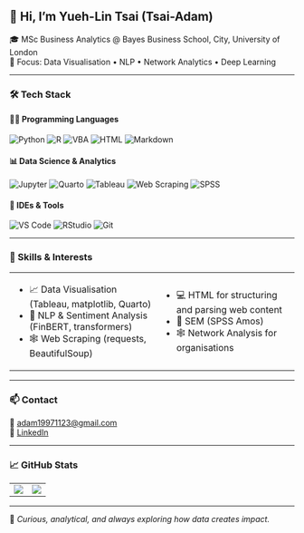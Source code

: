 ## 👋 Hi, I’m Yueh-Lin Tsai (Tsai-Adam)
🎓 MSc Business Analytics @ Bayes Business School, City, University of London  
🧠 Focus: Data Visualisation • NLP • Network Analytics • Deep Learning

---

### 🛠 Tech Stack

#### 👨‍💻 Programming Languages
![Python](https://img.shields.io/badge/Python-3776AB?style=for-the-badge&logo=python&logoColor=white)
![R](https://img.shields.io/badge/R-276DC3?style=for-the-badge&logo=r&logoColor=white)
![VBA](https://img.shields.io/badge/VBA-217346?style=for-the-badge&logo=microsoft-excel&logoColor=white)
![HTML](https://img.shields.io/badge/HTML5-E34F26?style=for-the-badge&logo=html5&logoColor=white)
![Markdown](https://img.shields.io/badge/Markdown-000000?style=for-the-badge&logo=markdown&logoColor=white)

#### 📊 Data Science & Analytics
![Jupyter](https://img.shields.io/badge/Jupyter-F37626?style=for-the-badge&logo=jupyter&logoColor=white)
![Quarto](https://img.shields.io/badge/Quarto-562457?style=for-the-badge&logo=quarto&logoColor=white)
![Tableau](https://img.shields.io/badge/Tableau-E97627?style=for-the-badge&logo=tableau&logoColor=white)
![Web Scraping](https://img.shields.io/badge/Web%20Scraping-4B8BBE?style=for-the-badge&logo=python&logoColor=white)
![SPSS](https://img.shields.io/badge/SPSS-003B73?style=for-the-badge&logo=ibm&logoColor=white)

#### 🧰 IDEs & Tools
![VS Code](https://img.shields.io/badge/VSCode-007ACC?style=for-the-badge&logo=visual-studio-code&logoColor=white)
![RStudio](https://img.shields.io/badge/RStudio-75AADB?style=for-the-badge&logo=rstudio&logoColor=white)
![Git](https://img.shields.io/badge/Git-F05032?style=for-the-badge&logo=git&logoColor=white)

---

### 🧠 Skills & Interests

<table>
<tr>
<td>

- 📈 Data Visualisation (Tableau, matplotlib, Quarto)  
- 🤖 NLP & Sentiment Analysis (FinBERT, transformers)  
- 🕸 Web Scraping (requests, BeautifulSoup)

</td>
<td>

- 💻 HTML for structuring and parsing web content  
- 🧪 SEM (SPSS Amos)  
- 🕸 Network Analysis for organisations

</td>
</tr>
</table>

---

### 📫 Contact

📧 [adam19971123@gmail.com](mailto:adam19971123@gmail.com)  
🔗 [LinkedIn](https://www.linkedin.com/in/yuehlin-tsai)

---

### 📈 GitHub Stats
<!--
![Tsai-Adam's GitHub Stats](https://github-readme-stats.vercel.app/api?username=Tsai-Adam&show_icons=true&theme=default)
![Top Langs](https://github-readme-stats.vercel.app/api/top-langs/?username=Tsai-Adam&layout=compact)
-->

<table>
  <tr>
    <td>
      <img src="https://github-readme-stats.vercel.app/api?username=Tsai-Adam&show_icons=true&theme=default" />
    </td>
    <td>
      <img src="https://github-readme-stats.vercel.app/api/top-langs/?username=Tsai-Adam&layout=compact" />
    </td>
  </tr>
</table>



---

💬 *Curious, analytical, and always exploring how data creates impact.*






<!--
**Tsai-Adam/Tsai-Adam** is a ✨ _special_ ✨ repository because its `README.md` (this file) appears on your GitHub profile.

Here are some ideas to get you started:

- 🔭 I’m currently working on ...
- 🌱 I’m currently learning ...
- 👯 I’m looking to collaborate on ...
- 🤔 I’m looking for help with ...
- 💬 Ask me about ...
- 📫 How to reach me: ...
- 😄 Pronouns: ...
- ⚡ Fun fact: ...
-->
